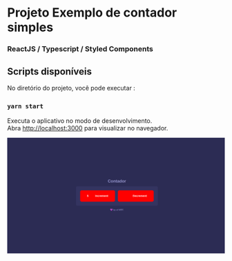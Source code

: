 # Projeto Exemplo de contador simples

### ReactJS / Typescript / Styled Components

## Scripts disponíveis

No diretório do projeto, você pode executar :

### `yarn start`

Executa o aplicativo no modo de desenvolvimento.\
Abra [http://localhost:3000](http://localhost:3000) para visualizar no navegador.


<img src="src/Screenshot_5.png" />
